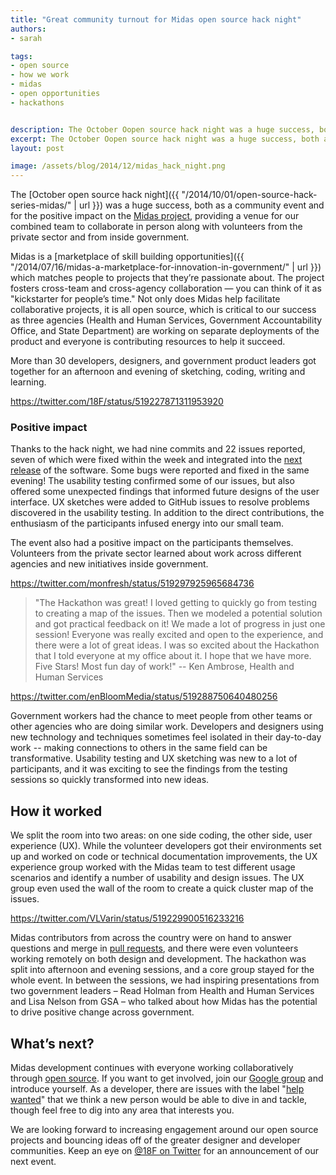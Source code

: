 ```yaml
---
title: "Great community turnout for Midas open source hack night"
authors:
- sarah

tags:
- open source
- how we work
- midas
- open opportunities
- hackathons


description: The October Oopen source hack night was a huge success, both as a community event and for the positive impact on the Midas project.
excerpt: The October Oopen source hack night was a huge success, both as a community event and for the positive impact on the Midas project.
layout: post

image: /assets/blog/2014/12/midas_hack_night.png
---
```


The [October open source hack night]({{ "/2014/10/01/open-source-hack-series-midas/" | url }}) was a huge success, both as a community event and for the positive impact on the [Midas project](https://github.com/18F/midas), providing a venue for our combined team to collaborate in person along with volunteers from the private sector and from inside government.

Midas is a [marketplace of skill building opportunities]({{ "/2014/07/16/midas-a-marketplace-for-innovation-in-government/" | url }}) which matches people to projects that they’re passionate about. The project fosters cross-team and cross-agency collaboration — you can think of it as "kickstarter for people’s time." Not only does Midas help facilitate collaborative projects, it is all open source, which is critical to our success as three agencies (Health and Human Services, Government Accountability Office, and State Department) are working on separate deployments of the product and everyone is contributing resources to help it succeed.

More than 30 developers, designers, and government product leaders got together for an afternoon and evening of sketching, coding, writing and learning.

https://twitter.com/18F/status/519227871311953920

### Positive impact

Thanks to the hack night, we had nine commits and 22 issues reported, seven of which were fixed within the week and integrated into the [next release](https://github.com/18F/midas/releases/tag/0.0.18) of the software.  Some bugs were reported and fixed in the same evening!  The usability testing confirmed some of our issues, but also offered some unexpected findings that informed future designs of the user interface.  UX sketches were added to GitHub issues to resolve problems discovered in the usability testing.  In addition to the direct contributions, the enthusiasm of the participants infused energy into our small team.

The event also had a positive impact on the participants themselves.  Volunteers from the private sector learned about work across different agencies and new initiatives inside government.

https://twitter.com/monfresh/status/519297925965684736

> "The Hackathon was great!  I loved getting to quickly go from testing to creating a map of the issues.  Then we modeled a potential solution and got practical feedback on it!  We made a lot of progress in just one session!  Everyone was really excited and open to the experience, and there were a lot of great ideas.  I was so excited about the Hackathon that I told everyone at my office about it.  I hope that we have more.  Five Stars! Most fun day of work!" -- Ken Ambrose, Health and Human Services

https://twitter.com/enBloomMedia/status/519288750640480256

Government workers had the chance to meet people from other teams or other agencies who are doing similar work. Developers and designers using new technology and techniques sometimes feel isolated in their day-to-day work -- making connections to others in the same field can be transformative.  Usability testing and UX sketching was new to a lot of participants, and it was exciting to see the findings from the testing sessions so quickly transformed into new ideas.

## How it worked

We split the room into two areas: on one side coding, the other side, user experience (UX). While the volunteer developers got their environments set up and worked on code or technical documentation improvements,  the UX experience group worked with the Midas team to test different usage scenarios and identify a number of usability and design issues.  The UX group even used the wall of the room to create a quick cluster map of the issues.

https://twitter.com/VLVarin/status/519229900516233216

Midas contributors from across the country were on hand to answer questions and merge in [pull requests](http://oss-watch.ac.uk/resources/pullrequest), and there were even volunteers working remotely on both design and development. The hackathon was split into afternoon and evening sessions, and a core group stayed for the whole event. In between the sessions, we had inspiring presentations from two government leaders – Read Holman from Health and Human Services and Lisa Nelson from GSA – who talked about how Midas has the potential to drive positive change across government.

## What’s next?

Midas development continues with everyone working collaboratively through [open source](https://github.com/18F/midas).  If you want to get involved, join our [Google group](https://groups.google.com/forum/#!forum/midascrowd) and introduce yourself.  As a developer, there are issues with the label "[help wanted](https://github.com/18F/midas/labels/help%20wanted)" that we think a new person would be able to dive in and tackle, though feel free to dig into any area that interests you.

We are looking forward to increasing engagement around our open source projects and bouncing ideas off of the greater designer and developer communities. Keep an eye on [@18F on Twitter](https://twitter.com/18F) for an announcement of our next event.
